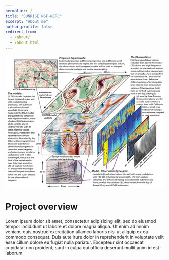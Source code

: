 ```yaml
---
permalink: /
title: "SUNRISE NSF-NERC"
excerpt: "About me"
author_profile: false
redirect_from: 
  - /about/
  - /about.html
---
```


![GOM Submeso NIW Sampling V3 01](../images/GOM_submeso_NIW_sampling_v3-01.png)

Project overview
======
Lorem ipsum dolor sit amet, consectetur adipisicing elit, sed do eiusmod tempor incididunt ut labore et dolore magna aliqua. Ut enim ad minim veniam, quis nostrud exercitation ullamco laboris nisi ut aliquip ex ea commodo consequat. Duis aute irure dolor in reprehenderit in voluptate velit esse cillum dolore eu fugiat nulla pariatur. Excepteur sint occaecat cupidatat non proident, sunt in culpa qui officia deserunt mollit anim id est laborum.